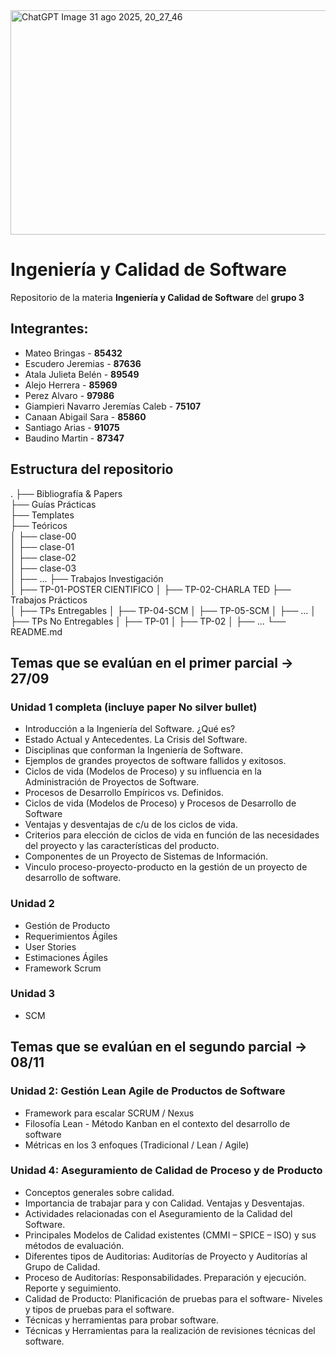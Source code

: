 <img width="1536" height="359" alt="ChatGPT Image 31 ago 2025, 20_27_46" src="https://github.com/user-attachments/assets/c97d6a74-d04f-4aec-9067-4606bebbce29" />


# Ingeniería y Calidad de Software
Repositorio de la materia **Ingeniería y Calidad de Software** del **grupo 3**
## Integrantes:
* Mateo Bringas - **85432**
* Escudero Jeremias - **87636**
* Atala Julieta Belén - **89549**
* Alejo Herrera - **85969**
* Perez Alvaro - **97986**
* Giampieri Navarro Jeremías Caleb - **75107**
* Canaan Abigail Sara - **85860**
* Santiago Arias - **91075**
* Baudino Martin - **87347**

## Estructura del repositorio
.
├── Bibliografía & Papers                
├── Guías Prácticas          
├── Templates    
├── Teóricos                         
│   ├── clase-00        
│   ├── clase-01           
│   ├── clase-02        
│   ├── clase-03   
│   ├── ...
├── Trabajos Investigación  
│   ├── TP-01-POSTER CIENTIFICO
│   ├── TP-02-CHARLA TED
├── Trabajos Prácticos              
│   ├── TPs Entregables
│       ├── TP-04-SCM
│       ├── TP-05-SCM
│       ├── ...
│   ├── TPs No Entregables
│       ├── TP-01
│       ├── TP-02
│       ├── ...
└── README.md                                

## Temas que se evalúan en el **primer parcial** -> **27/09**

### Unidad 1 completa (incluye paper No silver bullet)

- Introducción a la Ingeniería del Software. ¿Qué es?
- ⁠Estado Actual y Antecedentes. La Crisis del Software.
- ⁠Disciplinas que conforman la Ingeniería de Software.
- ⁠Ejemplos de grandes proyectos de software fallidos y exitosos.
- ⁠Ciclos de vida (Modelos de Proceso) y su influencia en la Administración de Proyectos de Software.
- ⁠Procesos de Desarrollo Empíricos vs. Definidos.
- ⁠Ciclos de vida (Modelos de Proceso) y Procesos de Desarrollo de Software
- ⁠Ventajas y desventajas de c/u de los ciclos de vida.
- ⁠Criterios para elección de ciclos de vida en función de las necesidades del proyecto y las características del producto.
- ⁠Componentes de un Proyecto de Sistemas de Información.
- ⁠Vinculo proceso-proyecto-producto en la gestión de un proyecto de desarrollo de software.

### Unidad 2

- ⁠Gestión de Producto
- ⁠Requerimientos Ágiles 
- ⁠User Stories
- ⁠Estimaciones Ágiles
- Framework Scrum
  
### Unidad 3

- SCM

## Temas que se evalúan en el **segundo parcial** -> **08/11**

### Unidad 2: Gestión Lean Agile de Productos de Software

- Framework para escalar SCRUM / Nexus
- Filosofía Lean - Método Kanban en el contexto del desarrollo de software
- Métricas en los 3 enfoques (Tradicional / Lean / Agile)
  
### Unidad 4: Aseguramiento de Calidad de Proceso y de Producto

- Conceptos generales sobre calidad.
- Importancia de trabajar para y con Calidad. Ventajas y Desventajas.
- Actividades relacionadas con el Aseguramiento de la Calidad del Software.
- Principales Modelos de Calidad existentes (CMMI – SPICE – ISO) y sus métodos de evaluación.
- Diferentes tipos de Auditorias: Auditorías de Proyecto y Auditorías al Grupo de Calidad.
- Proceso de Auditorías: Responsabilidades. Preparación y ejecución. Reporte y seguimiento.
- Calidad de Producto: Planificación de pruebas para el software- Niveles y tipos de pruebas para el software.
- Técnicas y herramientas para probar software.
- Técnicas y Herramientas para la realización de revisiones técnicas del software.
